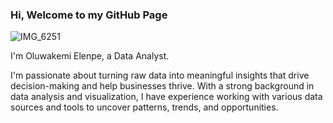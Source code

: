 ### Hi, Welcome to my GitHub Page 
![IMG_6251](https://github.com/OluwakemiElenpe/OluwakemiElenpe/assets/108058336/6ffd0988-a50b-4688-bcfc-4dd4efcbc65f)

I'm Oluwakemi Elenpe, a Data Analyst.

I'm passionate about turning raw data into meaningful insights that drive decision-making and help businesses thrive. With a strong background in data analysis and visualization, I have experience working with various data sources and tools to uncover patterns, trends, and opportunities.

<!--
**OluwakemiElenpe/OluwakemiElenpe** is a ✨ _special_ ✨ repository because its `README.md` (this file) appears on your GitHub profile.

Here are some ideas to get you started:

- 🔭 I’m currently working on ...
- 🌱 I’m currently learning ...
- 👯 I’m looking to collaborate on ...
- 🤔 I’m looking for help with ...
- 💬 Ask me about ...
- 📫 How to reach me: ...
- 😄 Pronouns: ...
- ⚡ Fun fact: ...
-->
